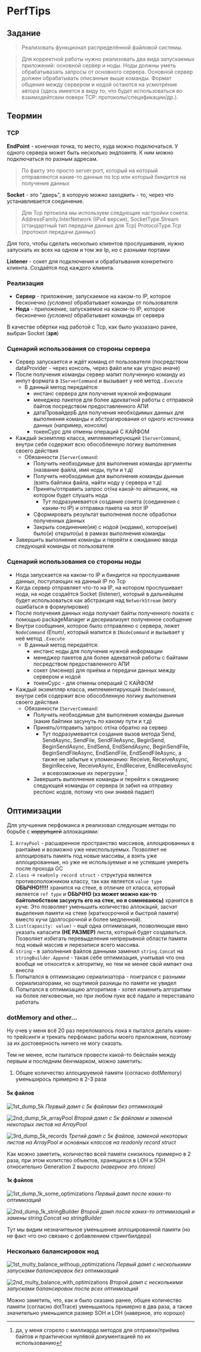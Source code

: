 # PerfTips

## Задание

> Реализовать функционал распределённой файловой системы.
 
> Для корректной работы нужно реализовать два вида запускаемых приложений: основной сервер и ноды.
> Ноды должны уметь обрабатывазать запросы от основного сервера. 
> Основной сервер должен обрабатывать описанные выше команды. 
> Формат общения между сервером и нодой остаются на усмотрение автора (здесь имеется в виду то, что будет использоваться во взаимодейтсвии поверх TCP: протоколы/спецификации/др.).

## Теормин

### TCP

**EndPoint** - конечная точка, то место, куда можно подключаться. У одного сервера может быть несколько эндпоинтв.
К ним можно подключаться по разным адресам.

> По факту это просто server:port, который на который отправляются какие-то данные по tcp или который биндится на получение данных

**Socket** - это "дверь", в которую можно заходяить - то, через что устанавливается соединение.

> Для Tcp пртокола мы используем следующие настройки сокета:
> AddressFamily.InterNetwork (IPv4 версия),
> SocketType.Stream (стандартный тип передачи данных для Tcp)
> ProtocolType.Tcp (протокол передачи данных)

Для того, чтобы сделать несколько клиентов прослушивания, нужно запускать их всех на одном и том же Ip, но с разными портами

**Listener** - сокет для подключения и обрабатывания конкретного клиента. Создаётся под каждого клиента.

### Реализация

- **Сервер** - приложение, запускаемое на каком-то IP, которое бесконечно _(условно)_ обрабатывает команды от пользователя
- **Нода** - приложение, запускаемое на каком-то IP, которое бесконечно _(условно)_ обрабатывает команды от сервера

В качестве обёртки над работой с Tcp, как было указазано ранее, выбран Socket (**зря**)

### Сценарий использования со стороны сервера

- Сервер запускается и ждёт команд от пользователя (посредством dataProvider - через консоль, через файл или как угодно иначе)
- После получения команды сервер мапит полученную команду из инпут формата в `IServerCommand` и вызывает у неё метод `.Execute`
  - В данный метод передаётся: 
    - инстанс сервера для получения нужной информации
    - менеджер пакетов для более адекватной работы с отправкой байтов посредством предоставленного АПИ
    - датаПровайдерБ для получения необходимых данных для выполнения команды и абстрагирования от одного источника данных (например, консоли)
    - токенСурс для отмены операций С КАЙФОМ
- Каждый экземпляр класса, имплементирующий `IServerCommand`, внутри себя содержит всю обособленную логику выполнения своего действия
  - Обязанности `IServerCommand`:
    - Получить необходимые для выполнения команды аргументы (название файла, имя ноды, пути и т.д)
    - Получить необходимые для выполнения команды дынные (взять байтики файла, найти ноду у сервера и т.д)
    - Принять/отправить запрос от/на какой-то айпишник, на котором будет слушать нода
      - Тут подразумевается создание сокета (соединения с каким-то IP) и отправка пакета на этот IP  
    - Сформировать результат выполнения после обработки полученных данных
    - Закрыть соединение(ия) с нодой (нодами), которое(ые) было(и) открыто(ы) в рамках выполнения команды
- Завершить выполнение команды и перейти к ожиданию ввода следующей команды от пользователя

### Сценарий использования со стороны ноды

- Нода запускается на каком-то IP и биндится на прослушивание данных, поступающих на данный IP по Tcp
- Когда сервер отправляет что-то на IP, на котором прослушивает нода, на ноде создаётся Socket (listener), который в дальнейшем будет использоваться как 
абстракция над `NetworkStream` (могу ошибаться в формулировке)
- После получения данных нода получает байты полученного поката с помощью packageManager и десериализует полученное сообщение
- Внутри сообщения, которое было отправлено с сервера, лежет `NodeCommand` _(Enum)_, который мапится в `INodeCommand` и вызывает у неё метод `.Execute`
  - В данный метод передаётся:
    - инстанс ноды для получения нужной информации
    - менеджер пакетов для более адекватной работы с байтами посредством предоставленного АПИ
    - сокет (лисенер) для приёма и передачи данных между сервером и нодой
    - токенСурс - для отмены операций С КАЙФОМ
- Каждый экземпляр класса, имплементирующий `INodeCommand`, внутри себя содержит всю обособленную логику выполнения своего действия
    - Обязанности `IServerCommand`:
        - Получить необходимые для выполнения команды дынные (какие байтики засунуть по какому пути и т.д)
        - Принять/отправить запрос от/на обратно на сервер
            - Тут подразумевается создание вызов метода Send, SendAsync, SendFile, SendFileAsync, BeginSend, BeginSendAsync, EndSend, EndSendAsync, BeginSendFile, BeginSendFileAsync, EndSendFile, EndSendFileAsync, а также не забытые к упоминанию: Receive, ReceiveAsync, BeginReceive, ReceiveAsync, EndReceive, EndReceiveAsync и всевозможные их перегрузки [^1]
        - Завершить выполнение команды и перейти к ожиданию следующей команды от сервера (я забил на отправку респонс кодов, потому что они энивей падает)

[^1]:  да, у меня сгорело с миллиарда мeтодов для отправки/приёма байтов и практически нулёвой документацией по их использованию

## Оптимизации

Для улучшения перфоманса я реализовал следующие методы по борьбе с ~~коррупцией~~ аллокациями:

1. `ArrayPool` - расшаренное пространство массивов, аллоцированных в рантайме и возможно уже неиспользуемых. Позволяет не аллоцировать память под новые массивы, а взять уже аллоцированные, но уже не используемые и не успевшие умереть после прохода GC
2. `class` -> `readonly record struct` - структура является противоположником классу, так как является `value type` **ОБЫЧНО!!!!!** хранится на стеке, в отличие от класса, который является `ref type` и **ОБЫЧНО (хз может можно как-то байтолюбством засунуть его на стек, но я сомневаюсь)** хранится в куче.
Это позволяет уменьшить количество аллокаций, засчэт выделения памяти на стеке (краткосрочной и быстрой памяти) вместо кучи (долгосрочной и более медленной).
3. `List(capasity: value)` - ещё одна оптимизация, позволяющая явно указать капасити **(НЕ РАЗМЕР)** листа, который будет создаваться. Позволяет избегать перевыделения непрерывной области памяти под новый массив и перезаписи всего массива.
4. `string` - в заполнения файлов данными заменил `string.Concat` на `stringBuilder.Append` - такая себе оптимизация, учитывая что она вообще не относится к алгоритму, но тем не менее свой импакт она внесла
5. Попытался в оптимизацию сериализатора - поигрался с разными сериализаторами, но ощутимой разницы по памяти не увидел
6. Попытался в оптимизацию алгоритмов - хотел изменить алгоритмы на более легковесные, но при любом пуке всё падало и переставало работать

### dotMemory and other...

Ну очев у меня всё 20 раз переломалось пока я пытался делать какие-то трейсинги и трекать перфоманс работы моего приложения, поэтому за их достоверность ничего не могу сказать.

Тем не менее, если пытаться провести какой-то бейслайн между первым и последним бенчмарком, можно заметить:

1. Общее количество аллоцируемой памяти (согласно dotMemory) уменьширось примерно в 2-3 раза

#### 5к файлов

![1st_dump_5k](assets/1st_dump_5k.jpg)
*Первый дамп с 5к файлами без оптимизаций*

![2nd_dump_5k_arrayPool](assets/2nd_dump_5k_arrayPool.jpg)
*Второй дамп с 5к файлами и заменой некоторых листов на ArrayPool*

![3rd_dump_5k_records](assets/3rd_dump_5k_records.jpg)
*Третий дамп с 5к файлов, заменой некоторых листов на ArrayPool и основных классов на readonly record struct*

Как можно заметить, количество всей памяти снизилось примерно в 2 раза, при этом колитство объектов, хранящихся в LOH и SOH относительно Generation 2 выросло _(наверное это плохо)_

#### 1к файлов

![1st_dump_1k_some_optimizations](assets/1st_dump_1k_some_optimizations.jpg)
*Первый дамп после _каких-то_ оптимизаций*

![2nd_dump_1k_stringBuilder](assets/2nd_dump_1k_stringBuilder.jpg)
*Второй дамп после _каких-то_ оптимизаций и замены string.Concat на stringBuilder*

Тут мы видим незначитеьное уменьшение аллоцированной памяти (но не факт что оно связано с добавлением стрингбилдера)

### Несколько балансировок нод

![1st_multy_balance_withoup_optimizations](assets/1st_multy_balance_withoup_optimizations.jpg)
*Первый дамп с несколькими запусками балансировок без оптимизаций*

![2nd_multy_balance_with_optimizations](assets/2nd_multy_balance_with_optimizations.jpg)
*Второй дамп с несколькими запусками балансировок после _всех_ оптимизаций*

Можно заметить, что, как и было сказано ранее, общее количество памяти (согласно dotTrace) уменьшилось примерно в два раза, а также значительно уменьшился размер SOH и LOH (наверное, это хорошо)